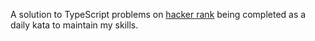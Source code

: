 A solution to TypeScript problems on [hacker rank](https://www.hackerrank.com/dashboard) being completed as a daily kata to maintain my skills.
